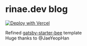 # rinae.dev blog

[![Deploy with Vercel](https://vercel.com/button)](https://vercel.com/new/git/external?repository-url=https%3A%2F%2Fgithub.com%2Fadhrinae%2Frinae.dev)

Refined [gatsby-starter-bee](https://github.com/JaeYeopHan/gatsby-starter-bee) template  
Huge thanks to @JaeYeopHan

